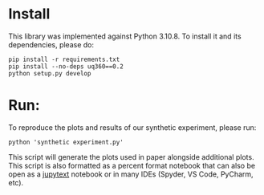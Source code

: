 # Install

This library was implemented against Python 3.10.8. To install it and its dependencies, please do:

```
pip install -r requirements.txt
pip install --no-deps uq360==0.2
python setup.py develop
```

# Run:
To reproduce the plots and results of our synthetic experiment, please run:
```
python 'synthetic experiment.py'
```
This script will generate the plots used in paper alongside additional plots. This script is also formatted as a percent format notebook that can also be open as a [jupytext](https://jupytext.readthedocs.io/en/latest/index.html) notebook or in many IDEs (Spyder, VS Code, PyCharm, etc).

